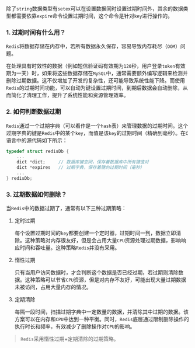 除了`string`数据类型有`setex`可以在设置数据同时设置过期时间外，其余的数据类型都需要依靠`expire`命令设置过期时间，这个命令是针对`key`进行操作的。

### 1. 过期时间有什么用？

`Redis`将数据存储在内存中，若所有数据永久保存，容易导致内存耗尽（`OOM`）问题。

在处理具有时效性的数据（例如短信验证码有效期为`120`秒，用户登录`token`有效期为一天）时，如果将这些数据存储在`MySQL`中，通常需要额外编写逻辑来检测并删除过期数据。这不仅增加了开发的复杂性，还可能导致系统性能下降。而使用`Redis`的过期时间功能，可以自动为键设置过期时间，到期后数据会自动删除，从而简化了清理工作，提升了系统性能和资源管理效率。

### 2. 如何判断数据过期

`Redis`通过一个过期字典（可以看作是一个`hash`表）来管理数据的过期时间。这个过期字典的键是`Redis`中的某个`key`，而值是该`key`的过期时间（精确到毫秒）。在`C`语言中的源代码如下所示：

~~~ c
typedef struct redisDb {
    ...
    dict *dict;     // 数据库键空间，保存着数据库中所有键值对
    dict *expires   // 过期字典，保存着键的过期时间（毫秒）
    ...
} redisDb;
~~~

### 3. 过期数据如何删除？

当`Redis`中的数据过期了，通常有以下三种过期策略：

1. 定时过期

   每个设置过期时间的`key`都要创建一个定时器，过期时间一到，数据立即清除。这种策略对内存很友好，但是会占用大量`CPU`资源处理过期数据，影响响应时间和吞吐量。这种策略`Redis`并没有采用。

2. 惰性过期

   只有当用户访问数据时，才会判断这个数据是否已经过期，若过期则清除数据。这种策略可以节省`CPU`资源，但是对内存不友好，可能出现大量过期数据未被访问，占用大量内存的情况。

3. 定期清除

   每隔一段时间，扫描过期字典中一定数量的数据，并清除其中过期的数据。该方案可以在内存和`CPU`中达到一种平衡。同时，`Redis`底层通过限制删除操作的执行时长和频率，有效减少了删除操作对`CPU`的影响。

> `Redis`采用惰性过期+定期清除的过期策略。

